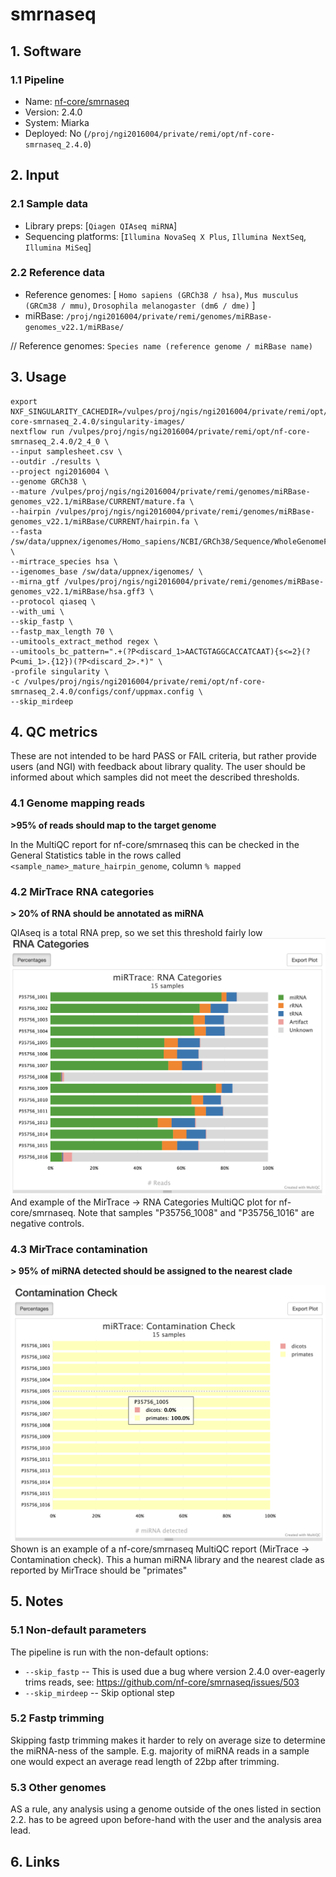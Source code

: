 # smrnaseq

## 1. Software

### 1.1 Pipeline

* Name: [nf-core/smrnaseq](https://nf-co.re/smrnaseq/)
* Version: 2.4.0
* System: Miarka
* Deployed: No (`/proj/ngi2016004/private/remi/opt/nf-core-smrnaseq_2.4.0`)


## 2. Input

### 2.1 Sample data

* Library preps: [`Qiagen QIAseq miRNA`]
* Sequencing platforms: [`Illumina NovaSeq X Plus`, `Illumina NextSeq`, `Illumina MiSeq`]

### 2.2 Reference data

* Reference genomes: [
    `Homo sapiens (GRCh38 / hsa)`,
    `Mus musculus (GRCm38 / mmu)`,
    `Drosophila melanogaster (dm6 / dme)`
]
* miRBase: `/proj/ngi2016004/private/remi/genomes/miRBase-genomes_v22.1/miRBase/`

// Reference genomes: `Species name (reference genome / miRBase name)`

## 3. Usage

```
export NXF_SINGULARITY_CACHEDIR=/vulpes/proj/ngis/ngi2016004/private/remi/opt/nf-core-smrnaseq_2.4.0/singularity-images/
nextflow run /vulpes/proj/ngis/ngi2016004/private/remi/opt/nf-core-smrnaseq_2.4.0/2_4_0 \
--input samplesheet.csv \
--outdir ./results \
--project ngi2016004 \
--genome GRCh38 \
--mature /vulpes/proj/ngis/ngi2016004/private/remi/genomes/miRBase-genomes_v22.1/miRBase/CURRENT/mature.fa \
--hairpin /vulpes/proj/ngis/ngi2016004/private/remi/genomes/miRBase-genomes_v22.1/miRBase/CURRENT/hairpin.fa \
--fasta /sw/data/uppnex/igenomes/Homo_sapiens/NCBI/GRCh38/Sequence/WholeGenomeFasta/genome.fa \
--mirtrace_species hsa \
--igenomes_base /sw/data/uppnex/igenomes/ \
--mirna_gtf /vulpes/proj/ngis/ngi2016004/private/remi/genomes/miRBase-genomes_v22.1/miRBase/hsa.gff3 \
--protocol qiaseq \
--with_umi \
--skip_fastp \
--fastp_max_length 70 \
--umitools_extract_method regex \
--umitools_bc_pattern=".+(?P<discard_1>AACTGTAGGCACCATCAAT){s<=2}(?P<umi_1>.{12})(?P<discard_2>.*)" \
-profile singularity \
-c /vulpes/proj/ngis/ngi2016004/private/remi/opt/nf-core-smrnaseq_2.4.0/configs/conf/uppmax.config \
--skip_mirdeep
```

## 4. QC metrics

These are not intended to be hard PASS or FAIL criteria, but rather provide users (and NGI) with feedback about library quality.
The user should be informed about which samples did not meet the described thresholds.

### 4.1 Genome mapping reads

**>95% of reads should map to the target genome**

In the MultiQC report for nf-core/smrnaseq this can be checked in the General Statistics table in the rows called `<sample_name>_mature_hairpin_genome`, column `% mapped`

### 4.2 MirTrace RNA categories

**> 20% of RNA should be annotated as miRNA**

QIAseq is a total RNA prep, so we set this threshold fairly low
![mirtrace_rna_categories](images/mirtrace_RNAcategories.png)
And example of the MirTrace -> RNA Categories MultiQC plot for nf-core/smrnaseq. Note that samples "P35756_1008" and "P35756_1016" are negative controls. 

### 4.3 MirTrace contamination

**> 95% of miRNA detected should be assigned to the nearest clade**

![mirtrace_contamination](images/mirtrace_contamination.png)
Shown is an example of a nf-core/smrnaseq MultiQC report (MirTrace -> Contamination check). This a human miRNA library and the nearest clade as reported by MirTrace should be "primates"

## 5. Notes

### 5.1 Non-default parameters

The pipeline is run with the non-default options:
* `--skip_fastp` -- This is used due a bug where version 2.4.0 over-eagerly trims reads, see: https://github.com/nf-core/smrnaseq/issues/503
* `--skip_mirdeep` -- Skip optional step


### 5.2 Fastp trimming

Skipping fastp trimming makes it harder to rely on average size to determine the miRNA-ness of the sample. E.g. majority of miRNA reads in a sample one would expect an average read length of 22bp after trimming.

### 5.3 Other genomes

AS a rule, any analysis using a genome outside of the ones listed in section 2.2. has to be agreed upon before-hand with the user and the analysis area lead.

## 6. Links




